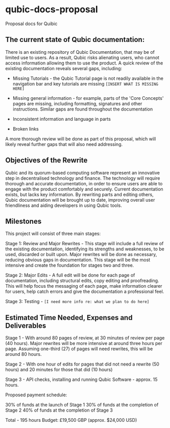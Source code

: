 # qubic-docs-proposal
Proposal docs for Quibic

## The current state of Qubic documentation: 
There is an existing repository of Qubic Documentation, that may be of limited use to users.
As a result, Qubic risks alienating users, who cannot access information allowing them to use the product. A quick review of the existing documentation reveals several gaps, including: 

* Missing Tutorials - the Qubic Tutorial page is not readily available in the navigation bar and key tutorials are missing `[INSERT WHAT IS MISSING HERE]`

* Missing general information - for example, parts of the 'Core Concepts' pages are missing, including formatting, signatures and other instructions. Similar gaps are found throughout the documentation

* Inconsistent information and language in parts

* Broken links

A more thorough review will be done as part of this proposal, which will likely reveal further gaps that will also need addressing. 


## Objectives of the Rewrite
Qubic and its quorum-based computing software represent an innovative step in decentralised technology and finance.
The technology will require thorough and accurate documentation, in order to ensure users are able to engage with the product comfortably and securely. Current documentation exists, but lacks key information. By rewriting parts and editing others, Qubic documentation will be brought up to date, improving overall user friendliness and aiding developers in using Qubic tools.


## Milestones 

This project will consist of three main stages: 

Stage 1: Review and Major Rewrites - This stage will include a full review of the existing documentation, identifying its strengths and weaknesses, to be used, discarded or built upon. Major rewrites will be done as necessary, reducing obvious gaps in documentation. This stage will be the most intensive and create the foundation for stages two and three. 

Stage 2: Major Edits - A full edit will be done for each page of documentation, including structural edits, copy editing and proofreading. This will help focus the messaging of each page, make information clearer for users, help catch errors and give the documentation a professional feel. 

Stage 3: Testing - `[I need more info re: what we plan to do here]`


## Estimated Time Needed, Expenses and Deliverables

Stage 1 - With around 80 pages of review, at 30 minutes of review per page (40 hours). Major rewrites will be more intensive at around three hours per page. Assuming one-third (27) of pages will need rewrites, this will be around 80 hours. 

Stage 2 - With one hour of edits for pages that did not need a rewrite (50 hours) and 20 minutes for those that did (10 hours)

Stage 3 - API checks, installing and running Qubic Software - approx. 15 hours. 

Proposed payment schedule: 

30% of funds at the launch of Stage 1
30% of funds at the completion of Stage 2
40% of funds at the completion of Stage 3

Total - 195 hours
Budget: £19,500 GBP (approx. $24,000 USD)
